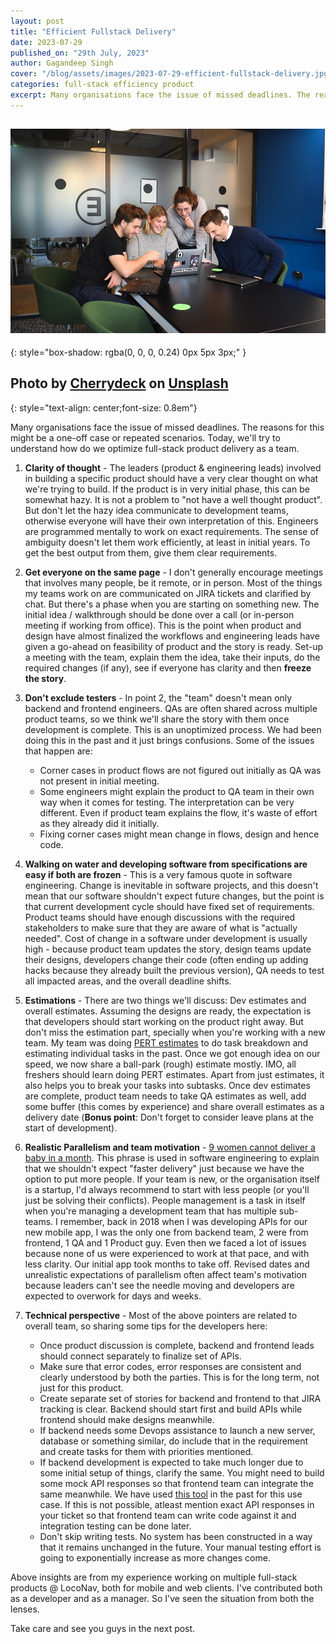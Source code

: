```yaml
---
layout: post
title: "Efficient Fullstack Delivery"
date: 2023-07-29
published_on: "29th July, 2023"
author: Gagandeep Singh
cover: "/blog/assets/images/2023-07-29-efficient-fullstack-delivery.jpg"
categories: full-stack efficiency product
excerpt: Many organisations face the issue of missed deadlines. The reasons for this might be a one-off case or repeated scenarios. Today, we'll try to understand how can we optimize full-stack product delivery as a team
---
```


![cover-photo](/blog/assets/images/2023-07-29-efficient-fullstack-delivery.jpg)
---
{: style="box-shadow: rgba(0, 0, 0, 0.24) 0px 5px 3px;"
}

Photo by <a href="https://unsplash.com/@cherrydeck">Cherrydeck</a> on <a href="https://unsplash.com/photos/rMILC1PIwM0">Unsplash</a>
---
{: style="text-align: center;font-size: 0.8em"}

Many organisations face the issue of missed deadlines. The reasons for this might be a one-off case or repeated scenarios. Today, we'll try to understand how do we optimize full-stack product delivery as a team.

1. **Clarity of thought** - The leaders (product & engineering leads) involved in building a specific product should have a very clear thought on what we're trying to build. If the product is in very initial phase, this can be somewhat hazy. It is not a problem to "not have a well thought product". But don't let the hazy idea communicate to development teams, otherwise everyone will have their own interpretation of this. Engineers are programmed mentally to work on exact requirements. The sense of ambiguity doesn't let them work efficiently, at least in initial years. To get the best output from them, give them clear requirements.

2. **Get everyone on the same page** - I don't generally encourage meetings that involves many people, be it remote, or in person. Most of the things my teams work on are communicated on JIRA tickets and clarified by chat. But there's a phase when you are starting on something new. The initial idea / walkthrough should be done over a call (or in-person meeting if working from office). This is the point when product and design have almost finalized the workflows and engineering leads have given a go-ahead on feasibility of product and the story is ready. Set-up a meeting with the team, explain them the idea, take their inputs, do the required changes (if any), see if everyone has clarity and then **freeze the story**.

3. **Don't exclude testers** - In point 2, the "team" doesn't mean only backend and frontend engineers. QAs are often shared across multiple product teams, so we think we'll share the story with them once development is complete. This is an unoptimized process. We had been doing this in the past and it just brings confusions. Some of the issues that happen are:

    * Corner cases in product flows are not figured out initially as QA was not present in initial meeting.
    * Some engineers might explain the product to QA team in their own way when it comes for testing. The interpretation can be very different. Even if product team explains the flow, it's waste of effort as they already did it initially.
    * Fixing corner cases might mean change in flows, design and hence code.

4. **Walking on water and developing software from specifications are easy if both are frozen** - This is a very famous quote in software engineering. Change is inevitable in software projects, and this doesn't mean that our software shouldn't expect future changes, but the point is that current development cycle should have fixed set of requirements. Product teams should have enough discussions with the required stakeholders to make sure that they are aware of what is "actually needed". Cost of change in a software under development is usually high - because product team updates the story, design teams update their designs, developers change their code (often ending up adding hacks because they already built the previous version), QA needs to test all impacted areas, and the overall deadline shifts.

5. **Estimations** - There are two things we'll discuss: Dev estimates and overall estimates. Assuming the designs are ready, the expectation is that developers should start working on the product right away. But don't miss the estimation part, specially when you're working with a new team. My team was doing [PERT estimates](https://projectmanagementacademy.net/resources/blog/a-three-point-estimating-technique-pert/) to do task breakdown and estimating individual tasks in the past. Once we got enough idea on our speed, we now share a ball-park (rough) estimate mostly. IMO, all freshers should learn doing PERT estimates. Apart from just estimates, it also helps you to break your tasks into subtasks. Once dev estimates are complete, product team needs to take QA estimates as well, add some buffer (this comes by experience) and share overall estimates as a delivery date (**Bonus point**: Don't forget to consider leave plans at the start of development).

6. **Realistic Parallelism and team motivation** - [9 women cannot deliver a baby in a month](https://planningengineer.net/9-women-cannot-deliver-a-baby-in-one-month/). This phrase is used in software engineering to explain that we shouldn't expect "faster delivery" just because we have the option to put more people. If your team is new, or the organisation itself is a startup, I'd always recommend to start with less people (or you'll just be solving their conflicts). People management is a task in itself when you're managing a development team that has multiple sub-teams. I remember, back in 2018 when I was developing APIs for our new mobile app, I was the only one from backend team, 2 were from frontend, 1 QA and 1 Product guy. Even then we faced a lot of issues because none of us were experienced to work at that pace, and with less clarity. Our initial app took months to take off. Revised dates and unrealistic expectations of parallelism often affect team's motivation because leaders can't see the needle moving and developers are expected to overwork for days and weeks.

7. **Technical perspective** - Most of the above pointers are related to overall team, so sharing some tips for the developers here:

    * Once product discussion is complete, backend and frontend leads should connect separately to finalize set of APIs.
    * Make sure that error codes, error responses are consistent and clearly understood by both the parties. This is for the long term, not just for this product.
    * Create separate set of stories for backend and frontend to that JIRA tracking is clear. Backend should start first and build APIs while frontend should make designs meanwhile.
    * If backend needs some Devops assistance to launch a new server, database or something similar, do include that in the requirement and create tasks for them with priorities mentioned.
    * If backend development is expected to take much longer due to some initial setup of things, clarify the same. You might need to build some mock API responses so that frontend team can integrate the same meanwhile. We have used [this tool](https://github.com/iridakos/duckrails) in the past for this use case. If this is not possible, atleast mention exact API responses in your ticket so that frontend team can write code against it and integration testing can be done later.
    * Don't skip writing tests. No system has been constructed in a way that it remains unchanged in the future. Your manual testing effort is going to exponentially increase as more changes come.

Above insights are from my experience working on multiple full-stack products @ LocoNav, both for mobile and web clients. I've contributed both as a developer and as a manager. So I've seen the situation from both the lenses.

Take care and see you guys in the next post.

